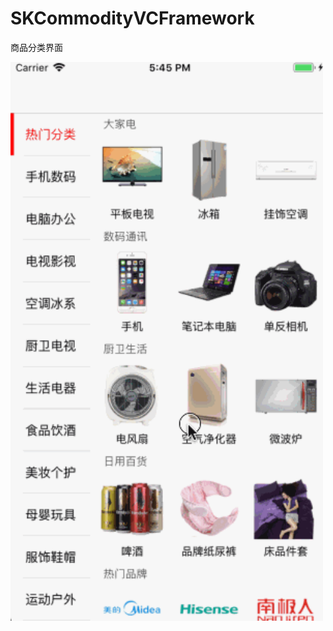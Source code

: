 # SKCommodityVCFramework
商品分类界面





<img src="https://github.com/honkerSK/SKiOSDemo/blob/master/6-SKCommodityVCFramework/SKCommodityVC.gif" width="500" alt="RuntimeDictToModelDemo"></img>

